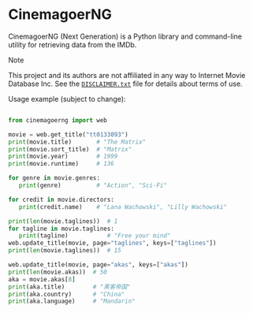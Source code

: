 # CinemagoerNG

CinemagoerNG (Next Generation) is a Python library and command-line utility
for retrieving data from the IMDb.

> [!Note]
> This project and its authors are not affiliated in any way
  to Internet Movie Database Inc.
  See the [`DISCLAIMER.txt`](https://raw.githubusercontent.com/cinemagoer/cinemagoerng/main/DISCLAIMER.txt)
  file for details about terms of use.

Usage example (subject to change):

```python

from cinemagoerng import web

movie = web.get_title("tt0133093")
print(movie.title)       # "The Matrix"
print(movie.sort_title)  # "Matrix"
print(movie.year)        # 1999
print(movie.runtime)     # 136

for genre in movie.genres:
   print(genre)          # "Action", "Sci-Fi"

for credit in movie.directors:
   print(credit.name)    # "Lana Wachowski", "Lilly Wachowski"

print(len(movie.taglines))  # 1
for tagline in movie.taglines:
   print(tagline)           # "Free your mind"
web.update_title(movie, page="taglines", keys=["taglines"])
print(len(movie.taglines))  # 15

web.update_title(movie, page="akas", keys=["akas"])
print(len(movie.akas))  # 50
aka = movie.akas[8]
print(aka.title)        # "黑客帝国"
print(aka.country)      # "China"
print(aka.language)     # "Mandarin"
```
